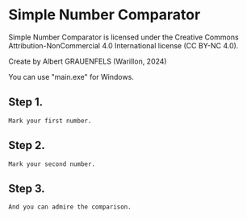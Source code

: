 # Simple Number Comparator

Simple Number Comparator is licensed under the Creative Commons Attribution-NonCommercial 4.0 International license (CC BY-NC 4.0).

Create by Albert GRAUENFELS (Warillon, 2024)

You can use "main.exe" for Windows.

## Step 1.
	Mark your first number.
## Step 2.
	Mark your second number.
## Step 3.
	And you can admire the comparison.

